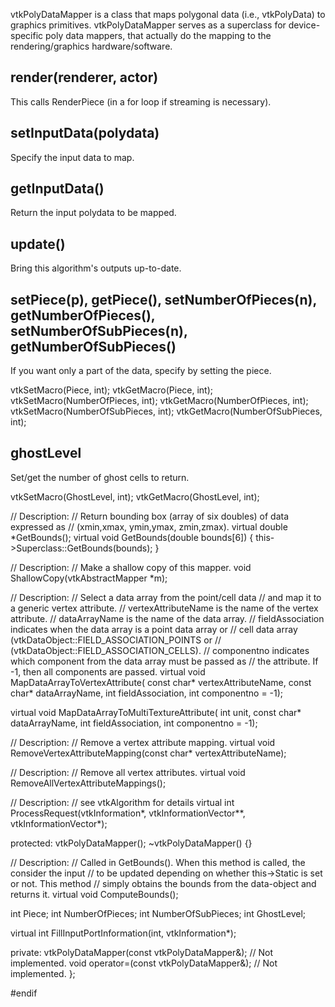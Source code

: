 vtkPolyDataMapper is a class that maps polygonal data (i.e., vtkPolyData)
to graphics primitives. vtkPolyDataMapper serves as a superclass for
device-specific poly data mappers, that actually do the mapping to the
rendering/graphics hardware/software.

## render(renderer, actor)

This calls RenderPiece (in a for loop if streaming is necessary).

## setInputData(polydata)

Specify the input data to map.

## getInputData()

Return the input polydata to be mapped.

## update()

Bring this algorithm's outputs up-to-date.

## setPiece(p), getPiece(), setNumberOfPieces(n), getNumberOfPieces(), setNumberOfSubPieces(n), getNumberOfSubPieces()

If you want only a part of the data, specify by setting the piece.

  vtkSetMacro(Piece, int);
  vtkGetMacro(Piece, int);
  vtkSetMacro(NumberOfPieces, int);
  vtkGetMacro(NumberOfPieces, int);
  vtkSetMacro(NumberOfSubPieces, int);
  vtkGetMacro(NumberOfSubPieces, int);

## ghostLevel

Set/get the number of ghost cells to return.

  vtkSetMacro(GhostLevel, int);
  vtkGetMacro(GhostLevel, int);

  // Description:
  // Return bounding box (array of six doubles) of data expressed as
  // (xmin,xmax, ymin,ymax, zmin,zmax).
  virtual double *GetBounds();
  virtual void GetBounds(double bounds[6])
    { this->Superclass::GetBounds(bounds); }

  // Description:
  // Make a shallow copy of this mapper.
  void ShallowCopy(vtkAbstractMapper *m);

  // Description:
  // Select a data array from the point/cell data
  // and map it to a generic vertex attribute.
  // vertexAttributeName is the name of the vertex attribute.
  // dataArrayName is the name of the data array.
  // fieldAssociation indicates when the data array is a point data array or
  // cell data array (vtkDataObject::FIELD_ASSOCIATION_POINTS or
  // (vtkDataObject::FIELD_ASSOCIATION_CELLS).
  // componentno indicates which component from the data array must be passed as
  // the attribute. If -1, then all components are passed.
  virtual void MapDataArrayToVertexAttribute(
    const char* vertexAttributeName,
    const char* dataArrayName, int fieldAssociation, int componentno = -1);

  virtual void MapDataArrayToMultiTextureAttribute(
    int unit,
    const char* dataArrayName, int fieldAssociation, int componentno = -1);

  // Description:
  // Remove a vertex attribute mapping.
  virtual void RemoveVertexAttributeMapping(const char* vertexAttributeName);

  // Description:
  // Remove all vertex attributes.
  virtual void RemoveAllVertexAttributeMappings();

  // Description:
  // see vtkAlgorithm for details
  virtual int ProcessRequest(vtkInformation*,
                             vtkInformationVector**,
                             vtkInformationVector*);

protected:
  vtkPolyDataMapper();
  ~vtkPolyDataMapper() {}

  // Description:
  // Called in GetBounds(). When this method is called, the consider the input
  // to be updated depending on whether this->Static is set or not. This method
  // simply obtains the bounds from the data-object and returns it.
  virtual void ComputeBounds();

  int Piece;
  int NumberOfPieces;
  int NumberOfSubPieces;
  int GhostLevel;

  virtual int FillInputPortInformation(int, vtkInformation*);

private:
  vtkPolyDataMapper(const vtkPolyDataMapper&);  // Not implemented.
  void operator=(const vtkPolyDataMapper&);  // Not implemented.
};

#endif

